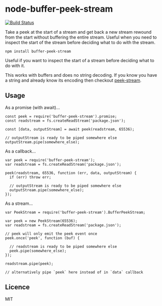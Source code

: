 # node-buffer-peek-stream

[![Build Status](https://travis-ci.org/seangarner/node-buffer-peek-stream.svg?branch=master)](https://travis-ci.org/seangarner/node-buffer-peek-stream)

Take a peek at the start of a stream and get back a new stream rewound from the start without
buffering the entire stream.  Useful when you need to inspect the start of the stream before
deciding what to do with the stream.

```
npm install buffer-peek-stream
```

Useful if you want to inspect the start of a stream before deciding what to do with it.

This works with buffers and does no string decoding.  If you know you have a string and already
know its encoding then checkout [peek-stream](https://github.com/mafintosh/peek-stream).


## Usage
As a promise (with await)...
```
const peek = require('buffer-peek-stream').promise;
const readstream = fs.createReadStream('package.json');

const [data, outputStream] = await peek(readstream, 65536);

// outputStream is ready to be piped somewhere else
outputStream.pipe(somewhere_else);
```

As a callback...
```
var peek = require('buffer-peek-stream');
var readstream = fs.createReadStream('package.json');

peek(readstream, 65536, function (err, data, outputStream) {
  if (err) throw err;

  // outputStream is ready to be piped somewhere else
  outputStream.pipe(somewhere_else);
});
```

As a stream...
```
var PeekStream = require('buffer-peek-stream').BufferPeekStream;

var peek = new PeekStream(65536);
var readstream = fs.createReadStream('package.json');

// peek will only emit the peek event once
peek.once('peek', function (buf) {

  // readstream is ready to be piped somewhere else
  peek.pipe(somewhere_else);
});

readstream.pipe(peek);

// alternatively pipe `peek` here instead of in `data` callback
```


## Licence
MIT
